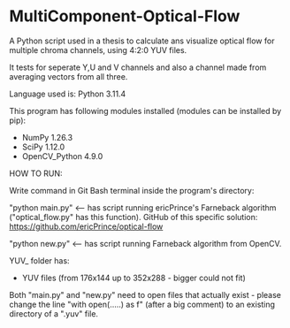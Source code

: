 # MultiComponent-Optical-Flow
A Python script used in a thesis to calculate ans visualize optical flow for multiple chroma channels, using 4:2:0 YUV files.

It tests for seperate Y,U and V channels and also a channel made from averaging vectors from all three.

Language used is:
Python 3.11.4

This program has following modules installed (modules can be installed by pip):
- NumPy 1.26.3
- SciPy 1.12.0
- OpenCV_Python 4.9.0

HOW TO RUN:

Write command in Git Bash terminal inside the program's directory:

"python main.py" <-- has script running ericPrince's Farneback algorithm ("optical_flow.py" has this function). 
GitHub of this specific solution: https://github.com/ericPrince/optical-flow 

"python new.py" <-- has script running Farneback algorithm from OpenCV.


YUV_ folder has:
- YUV files (from 176x144 up to 352x288 - bigger could not fit)

Both "main.py" and "new.py" need to open files that actually exist -
please change the line "with open(.....) as f" (after a big comment) to an existing directory of a ".yuv" file.

